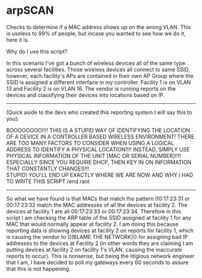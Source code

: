 # arpSCAN
Checks to determine if a MAC address shows up on the wrong VLAN.  This is useless to 99% of people, but incase you wanted to see how we do it, here it is.

Why do I use this script?  

In this scenario I've got a bunch of wireless devices all of the same type across several facilities.  Those wireless devices all connect to same SSID, however, each facility's APs are contained in their own AP Group where the SSID is assigned a different interface in my controller.  Facility 1 is on VLAN 13 and Facility 2 is on VLAN 16.  The vendor is running reports on the devices and classifying their devices into locations based on IP.
*************************
(Quick aside to the devs who created this reporting system I will say this to you):

BOOOOOOOO!!!! THIS IS A STUPID WAY OF IDENTIFYING THE LOCATION OF A DEVICE IN A CONTROLLER BASED WIRELESS ENVIRONMENT!  THERE ARE TOO MANY FACTORS TO CONSIDER WHEN USING A LOGICAL ADDRESS TO IDENTIFY A PHYSICAL LOCATION!!!! 
INSTEAD, SIMPLY USE PHYSICAL INFORMATION OF THE UNIT [MAC OR SERIAL NUMBER]!!!!  
ESPECIALLY SINCE YOU REQUIRE DHCP, THEN KEY IN ON INFORMATION THAT CONSTANTLY CHANGES!!!  
STUPID! YOU'LL END UP EXACTLY WHERE WE ARE NOW AND WHY I HAD TO WRITE THIS SCRIPT
/end rant
*************************

So what we have found is that MACs that match the pattern 00:17:23:31 or 00:17:23:32 match the MAC addresses of all the devices at facility 2.  The devices at facility 1 are all 00:17:23:33 or 00:17:23:34.  Therefore in this script I am checking the ARP table of the SSID assigned at facility 1 for any MAC that would normally appear at facility 2.  I am doing this because reporting data is showing devices at facility 2 on reports for facility 1, which is causing the vendor to (((BLAME THE NETWORK))) for assigning bad IP addresses to the devices at Facility 2 (in other words they are claiming I am putting devices at facility 2 on facility 1's VLAN, causing the inaccurate reports to occur).  This is nonsense, but being the litigious network engineer that I am, I have decided to poll my gateways every 60 seconds to assure that this is not happening.
